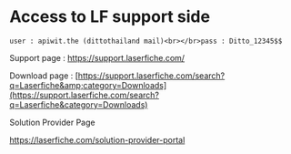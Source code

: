 # Access to LF support side

```
user : apiwit.the (dittothailand mail)<br></br>pass : Ditto_12345$$
```

Support page : <https://support.laserfiche.com/>

Download page : [https://support.laserfiche.com/search?q=Laserfiche&amp;category=Downloads](https://support.laserfiche.com/search?q=Laserfiche&category=Downloads)

Solution Provider Page

https://laserfiche.com/solution-provider-portal